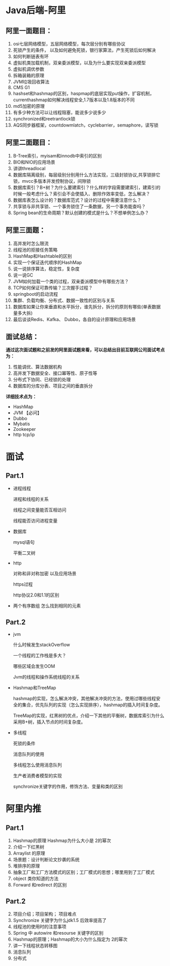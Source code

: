 # Java后端-阿里

## **阿里一面题目：**

1. osi七层网络模型，五层网络模型，每次层分别有哪些协议
2. 死锁产生的条件， 以及如何避免死锁，银行家算法，产生死锁后如何解决
3. 如何判断链表有环
4. 虚拟机类加载机制，双亲委派模型，以及为什么要实现双亲委派模型
5. 虚拟机调优参数
6. 拆箱装箱的原理
7. JVM垃圾回收算法
8. CMS G1
9. hashset和hashmap的区别，haspmap的底层实现put操作，扩容机制，currenthashmap如何解决线程安全,1.7版本以及1.8版本的不同
10. md5加密的原理
11. 有多少种方法可以让线程阻塞，能说多少说多少
12. synchronized和reetrantlock锁
13. AQS同步器框架，countdowmlatch，cyclebarrier，semaphore，读写锁

## **阿里二面题目：**

1. B-Tree索引，myisam和innodb中索引的区别
2. BIO和NIO的应用场景
3. 讲讲threadlocal
4. 数据库隔离级别，每层级别分别用什么方法实现，三级封锁协议,共享锁排它锁，mvcc多版本并发控制协议，间隙锁
5. 数据库索引？B+树？为什么要建索引？什么样的字段需要建索引，建索引的时候一般考虑什么？索引会不会使插入、删除作效率变低，怎么解决？
6. 数据库表怎么设计的？数据库范式？设计的过程中需要注意什么？
7. 共享锁与非共享锁、一个事务锁住了一条数据，另一个事务能查吗？
8. Spring bean的生命周期？默认创建的模式是什么？不想单例怎么办？

## **阿里三面题：**

1. 高并发时怎么限流
2. 线程池的拒接任务策略
3. HashMap和Hashtable的区别
4. 实现一个保证迭代顺序的HashMap
5. 说一说排序算法，稳定性，复杂度
6. 说一说GC
7. JVM如何加载一个类的过程，双亲委派模型中有哪些方法？
8. TCP如何保证可靠传输？三次握手过程？
9. springboot的启动流程
10. 集群、负载均衡、分布式、数据一致性的区别与关系
11. 数据库如果让你来垂直和水平拆分，谁先拆分，拆分的原则有哪些(单表数据量多大拆)
12. 最后谈谈Redis、Kafka、 Dubbo，各自的设计原理和应用场景

## **面试总结：**

**通过这次面试题和之前发的阿里面试题来看，可以总结出目前互联网公司面试考点为：**

1. 性能调优、算法数据机构
2. 高并发下数据安全、接口冪等性、原子性等
3. 分布式下协同、已经锁的处理
4. 数据库的分库分表、项目之间的垂直拆分

**详细技术点为：**

- HashMap
- JVM  【必问】
- Dubbo
- Mybatis
- Zookeeper
- http tcp/ip


# 面试

## Part.1

- 进程线程 

  进程和线程的关系

  线程之间变量能否互相访问 

  线程能否访问进程变量 


- 数据库 

  mysql语句

  平衡二叉树 

- http

  对称和非对称加密 以及应用场景 

  https过程 

  http协议2.0和1.1的区别

- 两个有序数组 怎么找到相同的元素 

## Part.2

- jvm

  什么时候发生stackOverflow

  一个线程的工作栈是多大？

  哪些区域会发生OOM

  Jvm的线程和操作系统线程的关系

- Hashmap和TreeMap

  hashmap的实现，怎么解决冲突，其他解决冲突的方法，使用过哪些线程安全的集合，优先队列的实现（怎么实现排序），hashmap的插入时间复杂度。

  TreeMap的实现，红黑树的优点，介绍一下其他的平衡树，数据库索引为什么采用B+树，插入节点的时间复杂度。

- 多线程

  死锁的条件 

  消息队列的使用

  多线程怎么使用消息队列

  生产者消费者模型的实现

  synchronize关键字的作用，修饰方法、变量和类的区别


# 阿里内推

## Part.1



1. Hashmap的原理   Hashmap为什么大小是 2的幂次   
2. 介绍一下红黑树  
3. Arraylist 的原理  
4. 场景题：设计判断论文抄袭的系统   
5. 堆排序的原理   
6. 抽象工厂和工厂方法模式的区别；工厂模式的思想；哪里用到了工厂模式
7. object 类你知道的方法
8. Forward 和redirect 的区别 

## Part.2 

2. 项目介绍；项目架构； 项目难点    
3. Synchronize 关键字为什么jdk1.5 后效率提高了    
4. 线程池的使用时的注意事项    
5. Spring 中 autowire 和resourse 关键字的区别    
6. Hashmap的原理；Hashmap的大小为什么指定为 2的幂次    
7. 讲一下线程状态转移图   
8. 消息队列   
9. 分布式
